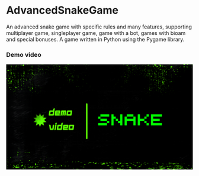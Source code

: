 # AdvancedSnakeGame
An advanced snake game with specific rules and many features, supporting multiplayer game, singleplayer game, game with a bot, games with bioam and special bonuses. A game written in Python using the Pygame library.
### Demo video
[![Watch the video](https://github.com/DaniilPanasenko/AdvancedSnakeGame/blob/master/Demo%20video-2.png)](https://www.youtube.com/watch?v=V9i7ermUS0M)
